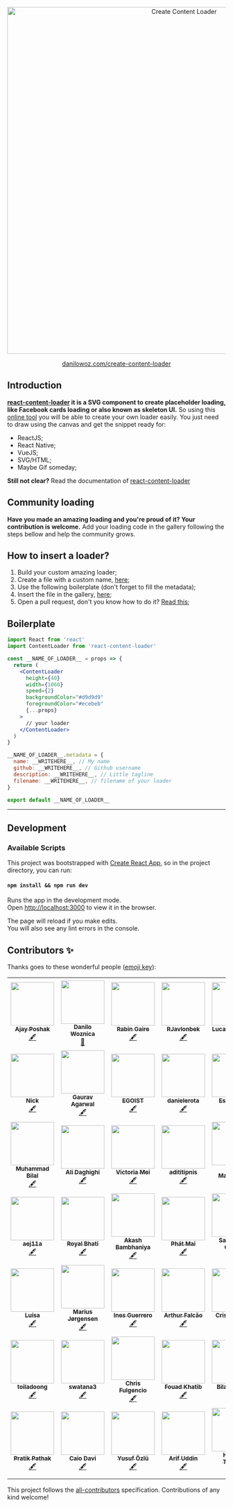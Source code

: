 <p align="center">
  <img width="800px" align="center" src="https://user-images.githubusercontent.com/4838076/72096118-78a8a400-3311-11ea-8b8d-c69ef232ffcc.png" title="Create Content Loader" />
</p>

<p align="center">
  <a href="https://danilowoz.github.io/create-content-loader/">danilowoz.com/create-content-loader</a>
</p>

## Introduction

**[react-content-loader](https://github.com/danilowoz/react-content-loader) it is a SVG component to create placeholder loading, like Facebook cards loading or also known as skeleton UI.** So using this [online tool](https://danilowoz.github.io/create-content-loader/) you will be able to create your own loader easily. You just need to draw using the canvas and get the snippet ready for:

- ReactJS;
- React Native;
- VueJS;
- SVG/HTML;
- Maybe Gif someday;

**Still not clear?**
Read the documentation of [react-content-loader](https://github.com/danilowoz/react-content-loader)

## Community loading

**Have you made an amazing loading and you're proud of it? Your contribution is welcome.** Add your loading code in the gallery following the steps bellow and help the community grows.

## How to insert a loader?

1. Build your custom amazing loader;
2. Create a file with a custom name, [here](https://github.com/danilowoz/create-content-loader/tree/master/src/Gallery/insertYourLoaderHere);
3. Use the following boilerplate (don't forget to fill the metadata);
4. Insert the file in the gallery, [here](https://github.com/danilowoz/create-content-loader/blob/master/src/Gallery/insertYourLoaderHere/index.js);
5. Open a pull request, don't you know how to do it? [Read this](https://help.github.com/pt/github/collaborating-with-issues-and-pull-requests/creating-a-pull-request);

## Boilerplate

```jsx
import React from 'react'
import ContentLoader from 'react-content-loader'

const __NAME_OF_LOADER__ = props => {
  return (
    <ContentLoader
      height={40}
      width={1060}
      speed={2}
      backgroundColor="#d9d9d9"
      foregroundColor="#ecebeb"
      {...props}
    >
      // your loader
    </ContentLoader>
  )
}

__NAME_OF_LOADER__.metadata = {
  name: __WRITEHERE__, // My name
  github: __WRITEHERE__, // Github username
  description: __WRITEHERE__, // Little tagline
  filename: __WRITEHERE__, // filename of your loader
}

export default __NAME_OF_LOADER__
```

---

## Development

### Available Scripts

This project was bootstrapped with [Create React App](https://github.com/facebookincubator/create-react-app), so in the project directory, you can run:

#### `npm install && npm run dev`

Runs the app in the development mode.<br>
Open [http://localhost:3000](http://localhost:3000) to view it in the browser.

The page will reload if you make edits.<br>
You will also see any lint errors in the console.

## Contributors ✨

Thanks goes to these wonderful people ([emoji key](https://allcontributors.org/docs/en/emoji-key)):

<!-- ALL-CONTRIBUTORS-LIST:START - Do not remove or modify this section -->
<!-- prettier-ignore-start -->
<!-- markdownlint-disable -->
<table>
  <tr>
    <td align="center"><a href="https://twitter.com/poshakajay"><img src="https://avatars2.githubusercontent.com/u/7375457?v=4" width="100px;" alt=""/><br /><sub><b>Ajay Poshak</b></sub></a><br /><a href="#content-AjayPoshak" title="Content">🖋</a></td>
    <td align="center"><a href="http://danilowoz.com"><img src="https://avatars1.githubusercontent.com/u/4838076?v=4" width="100px;" alt=""/><br /><sub><b>Danilo Woznica</b></sub></a><br /><a href="#maintenance-danilowoz" title="Maintenance">🚧</a></td>
    <td align="center"><a href="http://rabingaire.com.np"><img src="https://avatars3.githubusercontent.com/u/17409675?v=4" width="100px;" alt=""/><br /><sub><b>Rabin Gaire</b></sub></a><br /><a href="#content-rabingaire" title="Content">🖋</a></td>
    <td align="center"><a href="https://github.com/RJavlonbek"><img src="https://avatars0.githubusercontent.com/u/33687903?v=4" width="100px;" alt=""/><br /><sub><b>RJavlonbek</b></sub></a><br /><a href="#content-RJavlonbek" title="Content">🖋</a></td>
    <td align="center"><a href="https://github.com/LucasPadovan"><img src="https://avatars0.githubusercontent.com/u/993291?v=4" width="100px;" alt=""/><br /><sub><b>Lucas Padovan</b></sub></a><br /><a href="#content-LucasPadovan" title="Content">🖋</a></td>
    <td align="center"><a href="https://cv.wiput.me"><img src="https://avatars3.githubusercontent.com/u/8299278?v=4" width="100px;" alt=""/><br /><sub><b>Wiput Pootong</b></sub></a><br /><a href="#content-wiput1999" title="Content">🖋</a></td>
    <td align="center"><a href="http://www.thomasknickman.com"><img src="https://avatars1.githubusercontent.com/u/2933988?v=4" width="100px;" alt=""/><br /><sub><b>Thomas Knickman</b></sub></a><br /><a href="#content-tknickman" title="Content">🖋</a></td>
  </tr>
  <tr>
    <td align="center"><a href="https://github.com/nicholascm"><img src="https://avatars2.githubusercontent.com/u/8185671?v=4" width="100px;" alt=""/><br /><sub><b>Nick</b></sub></a><br /><a href="#content-nicholascm" title="Content">🖋</a></td>
    <td align="center"><a href="https://github.com/gauravagarwal2704"><img src="https://avatars0.githubusercontent.com/u/5871983?v=4" width="100px;" alt=""/><br /><sub><b>Gaurav Agarwal</b></sub></a><br /><a href="#content-gauravagarwal2704" title="Content">🖋</a></td>
    <td align="center"><a href="https://patreon.com/egoist"><img src="https://avatars2.githubusercontent.com/u/8784712?v=4" width="100px;" alt=""/><br /><sub><b>EGOIST</b></sub></a><br /><a href="#content-egoist" title="Content">🖋</a></td>
    <td align="center"><a href="https://github.com/danielerota"><img src="https://avatars2.githubusercontent.com/u/50356649?v=4" width="100px;" alt=""/><br /><sub><b>danielerota</b></sub></a><br /><a href="#content-danielerota" title="Content">🖋</a></td>
    <td align="center"><a href="https://github.com/EslavaDev"><img src="https://avatars0.githubusercontent.com/u/31320429?v=4" width="100px;" alt=""/><br /><sub><b>EslavaDev</b></sub></a><br /><a href="#content-EslavaDev" title="Content">🖋</a></td>
    <td align="center"><a href="https://www.upwork.com/o/profiles/users/_~0159ba59f83310f587/"><img src="https://avatars0.githubusercontent.com/u/39671392?v=4" width="100px;" alt=""/><br /><sub><b>Ahsan Ullah</b></sub></a><br /><a href="#content-IamAhsanMani" title="Content">🖋</a></td>
    <td align="center"><a href="https://koneko096.github.io/"><img src="https://avatars3.githubusercontent.com/u/9217338?v=4" width="100px;" alt=""/><br /><sub><b>Afrizal Fikri</b></sub></a><br /><a href="#content-koneko096" title="Content">🖋</a></td>
  </tr>
  <tr>
    <td align="center"><a href="https://github.com/bilalbutt044"><img src="https://avatars3.githubusercontent.com/u/30072504?v=4" width="100px;" alt=""/><br /><sub><b>Muhammad Bilal</b></sub></a><br /><a href="#content-bilalbutt044" title="Content">🖋</a></td>
    <td align="center"><a href="https://github.com/alidaghighi"><img src="https://avatars3.githubusercontent.com/u/23290056?v=4" width="100px;" alt=""/><br /><sub><b>Ali Daghighi</b></sub></a><br /><a href="#content-alidaghighi" title="Content">🖋</a></td>
    <td align="center"><a href="https://www.youtube.com/victoriamei"><img src="https://avatars2.githubusercontent.com/u/28760234?v=4" width="100px;" alt=""/><br /><sub><b>Victoria Mei</b></sub></a><br /><a href="#content-vm930" title="Content">🖋</a></td>
    <td align="center"><a href="https://github.com/adititipnis"><img src="https://avatars0.githubusercontent.com/u/10024684?v=4" width="100px;" alt=""/><br /><sub><b>adititipnis</b></sub></a><br /><a href="#content-adititipnis" title="Content">🖋</a></td>
    <td align="center"><a href="https://github.com/pablomaribondo"><img src="https://avatars0.githubusercontent.com/u/29880916?v=4" width="100px;" alt=""/><br /><sub><b>Pablo Maribondo</b></sub></a><br /><a href="#content-pablomaribondo" title="Content">🖋</a></td>
    <td align="center"><a href="https://github.com/sbaraka"><img src="https://avatars2.githubusercontent.com/u/29280064?v=4" width="100px;" alt=""/><br /><sub><b>Sammy Baraka</b></sub></a><br /><a href="#content-sbaraka" title="Content">🖋</a></td>
    <td align="center"><a href="https://baptistefkt.github.io"><img src="https://avatars3.githubusercontent.com/u/18186452?v=4" width="100px;" alt=""/><br /><sub><b>Baptiste Firket</b></sub></a><br /><a href="#content-baptistefkt" title="Content">🖋</a></td>
  </tr>
  <tr>
    <td align="center"><a href="https://github.com/aej11a"><img src="https://avatars2.githubusercontent.com/u/10066422?v=4" width="100px;" alt=""/><br /><sub><b>aej11a</b></sub></a><br /><a href="#content-aej11a" title="Content">🖋</a></td>
    <td align="center"><a href="http://royalbhati.github.io/portfolio"><img src="https://avatars3.githubusercontent.com/u/11679543?v=4" width="100px;" alt=""/><br /><sub><b>Royal Bhati</b></sub></a><br /><a href="#content-royalbhati" title="Content">🖋</a></td>
    <td align="center"><a href="https://github.com/Akashnb"><img src="https://avatars3.githubusercontent.com/u/42564198?v=4" width="100px;" alt=""/><br /><sub><b>Akash Bambhaniya</b></sub></a><br /><a href="#content-Akashnb" title="Content">🖋</a></td>
    <td align="center"><a href="https://github.com/lPaths"><img src="https://avatars0.githubusercontent.com/u/22215743?v=4" width="100px;" alt=""/><br /><sub><b>Phát Mai</b></sub></a><br /><a href="#content-lPaths" title="Content">🖋</a></td>
    <td align="center"><a href="https://sgarcia30.github.io/portfolio/"><img src="https://avatars2.githubusercontent.com/u/31214561?v=4" width="100px;" alt=""/><br /><sub><b>Sarah Ann Garcia</b></sub></a><br /><a href="#content-sgarcia30" title="Content">🖋</a></td>
    <td align="center"><a href="http://www.fistondesign.com"><img src="https://avatars2.githubusercontent.com/u/46843540?v=4" width="100px;" alt=""/><br /><sub><b>BYIRINGIRO Emmanuel</b></sub></a><br /><a href="#content-emmbyiringiro" title="Content">🖋</a></td>
    <td align="center"><a href="https://github.com/clariokids"><img src="https://avatars1.githubusercontent.com/u/7637706?v=4" width="100px;" alt=""/><br /><sub><b>clariokids</b></sub></a><br /><a href="#content-clariokids" title="Content">🖋</a></td>
  </tr>
  <tr>
    <td align="center"><a href="http://luisabfs.github.io"><img src="https://avatars1.githubusercontent.com/u/21061462?v=4" width="100px;" alt=""/><br /><sub><b>Luísa</b></sub></a><br /><a href="#content-luisabfs" title="Content">🖋</a></td>
    <td align="center"><a href="https://github.com/marjorg"><img src="https://avatars2.githubusercontent.com/u/5442549?v=4" width="100px;" alt=""/><br /><sub><b>Marius Jørgensen</b></sub></a><br /><a href="#content-marjorg" title="Content">🖋</a></td>
    <td align="center"><a href="https://github.com/inesgs12"><img src="https://avatars2.githubusercontent.com/u/49120647?v=4" width="100px;" alt=""/><br /><sub><b>Ines Guerrero</b></sub></a><br /><a href="#content-inesgs12" title="Content">🖋</a></td>
    <td align="center"><a href="https://linkedin.com/in/arthufalcao/"><img src="https://avatars2.githubusercontent.com/u/22386383?v=4" width="100px;" alt=""/><br /><sub><b>Arthur Falcão</b></sub></a><br /><a href="#content-arthurfalcao" title="Content">🖋</a></td>
    <td align="center"><a href="https://www.webnow.site"><img src="https://avatars2.githubusercontent.com/u/33206445?v=4" width="100px;" alt=""/><br /><sub><b>Cristina Dias</b></sub></a><br /><a href="#content-crisgit" title="Content">🖋</a></td>
    <td align="center"><a href="https://github.com/Mr-sgreen"><img src="https://avatars1.githubusercontent.com/u/12498468?v=4" width="100px;" alt=""/><br /><sub><b>Mr-sgreen</b></sub></a><br /><a href="#content-Mr-sgreen" title="Content">🖋</a></td>
    <td align="center"><a href="https://github.com/asehdev"><img src="https://avatars2.githubusercontent.com/u/50873266?v=4" width="100px;" alt=""/><br /><sub><b>asehdev</b></sub></a><br /><a href="#content-asehdev" title="Content">🖋</a></td>
  </tr>
  <tr>
    <td align="center"><a href="https://github.com/toiladoong"><img src="https://avatars0.githubusercontent.com/u/26488763?v=4" width="100px;" alt=""/><br /><sub><b>toiladoong</b></sub></a><br /><a href="#content-toiladoong" title="Content">🖋</a></td>
    <td align="center"><a href="https://github.com/swatana3"><img src="https://avatars3.githubusercontent.com/u/8205632?v=4" width="100px;" alt=""/><br /><sub><b>swatana3</b></sub></a><br /><a href="#content-swatana3" title="Content">🖋</a></td>
    <td align="center"><a href="http://fulgenc.io"><img src="https://avatars0.githubusercontent.com/u/13307636?v=4" width="100px;" alt=""/><br /><sub><b>Chris Fulgencio</b></sub></a><br /><a href="#content-fulgencc" title="Content">🖋</a></td>
    <td align="center"><a href="http://Fouadkhatib.de"><img src="https://avatars0.githubusercontent.com/u/42405091?v=4" width="100px;" alt=""/><br /><sub><b>Fouad Khatib</b></sub></a><br /><a href="#content-Fouadktb" title="Content">🖋</a></td>
    <td align="center"><a href="https://github.com/bilal-ahmed-dev"><img src="https://avatars1.githubusercontent.com/u/12461946?v=4" width="100px;" alt=""/><br /><sub><b>Bilal Ahmed</b></sub></a><br /><a href="#content-bilal-ahmed-dev" title="Content">🖋</a></td>
    <td align="center"><a href="http://pushp1997.github.io"><img src="https://avatars3.githubusercontent.com/u/19623154?v=4" width="100px;" alt=""/><br /><sub><b>Pushp Vashisht</b></sub></a><br /><a href="#content-pushp1997" title="Content">🖋</a></td>
    <td align="center"><a href="https://github.com/sridhareaswaran"><img src="https://avatars3.githubusercontent.com/u/9800626?v=4" width="100px;" alt=""/><br /><sub><b>Sridhar Easwaran</b></sub></a><br /><a href="#content-sridhareaswaran" title="Content">🖋</a></td>
  </tr>
  <tr>
    <td align="center"><a href="https://github.com/PathakPratik"><img src="https://avatars2.githubusercontent.com/u/17859354?v=4" width="100px;" alt=""/><br /><sub><b>Pratik Pathak</b></sub></a><br /><a href="#content-PathakPratik" title="Content">🖋</a></td>
    <td align="center"><a href="https://github.com/caio-davi"><img src="https://avatars3.githubusercontent.com/u/54697155?s=460&v=4" width="100px;" alt=""/><br /><sub><b>Caio Davi</b></sub></a><br /><a href="#content-caio-davi" title="Content">🖋</a></td>
    <td align="center"><a href="http://cleo.one"><img src="https://avatars0.githubusercontent.com/u/2522722?v=4" width="100px;" alt=""/><br /><sub><b>Yusuf Özlü</b></sub></a><br /><a href="#content-ozluy" title="Content">🖋</a></td>
    <td align="center"><a href="https://github.com/Arif-un"><img src="https://avatars2.githubusercontent.com/u/19432983?v=4" width="100px;" alt=""/><br /><sub><b>Arif Uddin</b></sub></a><br /><a href="#content-Arif-un" title="Content">🖋</a></td>
    <td align="center"><a href="https://github.com/surepeps"><img src="https://avatars0.githubusercontent.com/u/31157177?v=4" width="100px;" alt=""/><br /><sub><b>Hassan Tijani.A</b></sub></a><br /><a href="#content-surepeps" title="Content">🖋</a></td>
    <td align="center"><a href="https://github.com/anpel"><img src="https://avatars2.githubusercontent.com/u/16278404?v=4" width="100px;" alt=""/><br /><sub><b>Andreas Pelekoudas</b></sub></a><br /><a href="https://github.com/danilowoz/create-content-loader/commits?author=anpel" title="Code">💻</a></td>
    <td align="center"><a href="https://github.com/pranaybinju"><img src="https://avatars2.githubusercontent.com/u/24493084?v=4" width="100px;" alt=""/><br /><sub><b>Pranay Binju</b></sub></a><br /><a href="#content-pranaybinju" title="Content">🖋</a></td>
  </tr>
</table>

<!-- markdownlint-enable -->
<!-- prettier-ignore-end -->

<!-- ALL-CONTRIBUTORS-LIST:END -->

This project follows the [all-contributors](https://github.com/all-contributors/all-contributors) specification. Contributions of any kind welcome!
